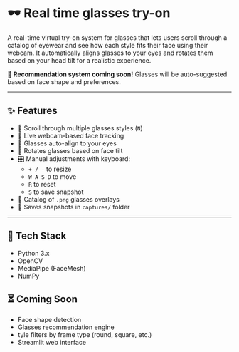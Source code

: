# 🕶️ Real time glasses try-on

A real-time virtual try-on system for glasses that lets users scroll through a catalog of eyewear and see how each style fits their face using their webcam. It automatically aligns glasses to your eyes and rotates them based on your head tilt for a realistic experience.

🚧 **Recommendation system coming soon!** Glasses will be auto-suggested based on face shape and preferences.

---

## ✨ Features

- 🔁 Scroll through multiple glasses styles (`N`)
- 🎥 Live webcam-based face tracking
- 🎯 Glasses auto-align to your eyes
- 🔄 Rotates glasses based on face tilt
- 🎛 Manual adjustments with keyboard:
  - `+ / -` to resize
  - `W A S D` to move
  - `R` to reset
  - `S` to save snapshot
- 📂 Catalog of `.png` glasses overlays
- 💾 Saves snapshots in `captures/` folder

---

## 🔧 Tech Stack

- Python 3.x
- OpenCV
- MediaPipe (FaceMesh)
- NumPy



## ⏳ Coming Soon
  - Face shape detection
  - Glasses recommendation engine
  - tyle filters by frame type (round, square, etc.)
  - Streamlit web interface

